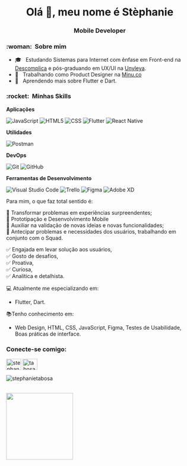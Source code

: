 <h1 align="center">Olá 👋, meu nome é Stèphanie</h1>
<h3 align="center">Mobile Developer</h3>

<h3> :woman: &nbsp;Sobre mim </h3>

- 🎓 &nbsp; Estudando Sistemas para Internet com ênfase em Front-end na <a href="https://descomplica.com.br/faculdade/tecnologia/sistemas-para-internet/">Descomplica</a> e pós-graduando em UX/UI na <a href="[https://descomplica.com.br/faculdade/tecnologia/sistemas-para-internet/](https://unyleya.edu.br/pos-graduacao-ead/curso/user-experience-user-interface/)">Unyleya</a>.
- 💼 &nbsp; Trabalhando como Product Designer na <a href="https://www.minu.co/">Minu.co</a>
- 🌱 &nbsp; Aprendendo mais sobre Flutter e Dart.

<h3> :rocket: &nbsp;Minhas Skills </h3>

**Aplicações**

  ![JavaScript](https://img.shields.io/badge/-JavaScript-333333?style=flat&logo=javascript)
  ![HTML5](https://img.shields.io/badge/-HTML5-333333?style=flat&logo=HTML5)
  ![CSS](https://img.shields.io/badge/-CSS-333333?style=flat&logo=CSS3&logoColor=1572B6)
  ![Flutter](https://img.shields.io/badge/-Flutter-333333?style=flat&logo=Flutter)
  ![React Native](https://img.shields.io/badge/-React%20Native-333333?style=flat&logo=react)

**Utilidades**

  ![Postman](https://img.shields.io/badge/-Postman-333333?style=flat&logo=postman)

**DevOps**

  ![Git](https://img.shields.io/badge/-Git-333333?style=flat&logo=git)
  ![GitHub](https://img.shields.io/badge/-GitHub-333333?style=flat&logo=github)

**Ferramentas de Desenvolvimento**

  ![Visual Studio Code](https://img.shields.io/badge/-Visual%20Studio%20Code-333333?style=flat&logo=visual-studio-code&logoColor=007ACC)
  ![Trello](https://img.shields.io/badge/-Trello-333333?style=flat&logo=trello&logoColor=007ACC)
  ![Figma](https://img.shields.io/badge/-Figma-333333?style=flat&logo=figma&logoColor=007ACC)
  ![Adobe XD](https://img.shields.io/badge/-Adobe%20XD-333333?style=flat&logo=adobe-xd&logoColor=007ACC)

Para mim, o que faz total sentido é:

🔹 Transformar problemas em experiências surpreendentes;<br/>
🔹 Prototipação e Desenvolvimento Mobile<br/>
🔹 Auxiliar na validação de novas ideias e novas funcionalidades;<br/>
🔹 Antecipar problemas e necessidades dos usuários, trabalhando em conjunto com o Squad.
<br/>

✅ Engajada em levar solução aos usuários,<br/>
✅ Gosto de desafios,<br/>
✅ Proativa,<br/>
✅ Curiosa,<br/>
✅ Analítica e detalhista.<br/>

💻 Atualmente me especializando em:
- Flutter, Dart.

📚Tenho conhecimento em:
- Web Design, HTML, CSS, JavaScript, Figma, Testes de Usabilidade, Boas práticas de interface.

<h3 align="left">Conecte-se comigo:</h3>
<p align="left">
<a href="https://linkedin.com/in/stephanie-tabosa" target="blank"><img align="center" src="https://raw.githubusercontent.com/rahuldkjain/github-profile-readme-generator/master/src/images/icons/Social/linked-in-alt.svg" alt="stephanie-tabosa" height="30" width="40" /></a>
<a href="https://instagram.com/tabosastephanie" target="blank"><img align="center" src="https://raw.githubusercontent.com/rahuldkjain/github-profile-readme-generator/master/src/images/icons/Social/instagram.svg" alt="tabosastephanie" height="30" width="40" /></a>
</p>


<p><img align="center" src="https://github-readme-stats.vercel.app/api/top-langs?username=stephanietabosa&show_icons=true&locale=en&layout=compact" alt="stephanietabosa" /></p>


<br/>

<a href="https://github.com/StephanieTabosa">
  <img height="180em" src="https://github-readme-stats.vercel.app/api?username=StephanieTabosa&theme=dracula&show_icons=true" />
</a>

<br/>



